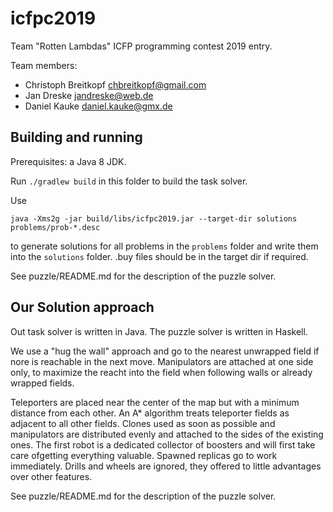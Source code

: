 # icfpc2019

Team "Rotten Lambdas" ICFP programming contest 2019 entry.

Team members:

- Christoph Breitkopf <chbreitkopf@gmail.com>
- Jan Dreske <jandreske@web.de>
- Daniel Kauke <daniel.kauke@gmx.de>

## Building and running

Prerequisites: a Java 8 JDK.

Run `./gradlew build` in this folder to build the task solver.

Use

    java -Xms2g -jar build/libs/icfpc2019.jar --target-dir solutions problems/prob-*.desc

to generate solutions for all problems in the `problems` folder and write them
into the `solutions` folder. .buy files should be in the target dir if required.

See puzzle/README.md for the description of the puzzle solver.

## Our Solution approach

Out task solver is written in Java. The puzzle solver is written in Haskell.

We use a "hug the wall" approach and go to the nearest unwrapped field if
nore is reachable in the next move. Manipulators are attached at one side only,
to maximize the reacht into the field when following walls or already wrapped fields.

Teleporters are placed near the center of the map but with a minimum distance from each other.
An A* algorithm treats teleporter fields as adjacent to all other fields.
Clones used as soon as possible and manipulators are distributed evenly and attached to the sides of the existing ones.
The first robot is a dedicated collector of boosters and will first take care ofgetting everything valuable.
Spawned replicas go to work immediately.
Drills and wheels are ignored, they offered to little advantages over other features.

See puzzle/README.md for the description of the puzzle solver.
